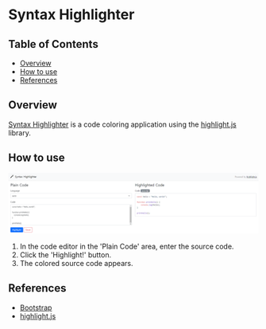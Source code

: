 # Syntax Highlighter

## Table of Contents

- [Overview](#overview)
- [How to use](#how-to-use)
- [References](#references)

## Overview

[Syntax Highlighter](https://highlight.radia.me/) is a code coloring application using the [highlight.js](https://highlightjs.org/) library.

## How to use

![imgs](samples/screenshot_intro_01_default.png)

1. In the code editor in the 'Plain Code' area, enter the source code.
2. Click the 'Highlight!' button.
3. The colored source code appears.

## References

- [Bootstrap](https://getbootstrap.com/)
- [highlight.js](https://highlightjs.org/)
